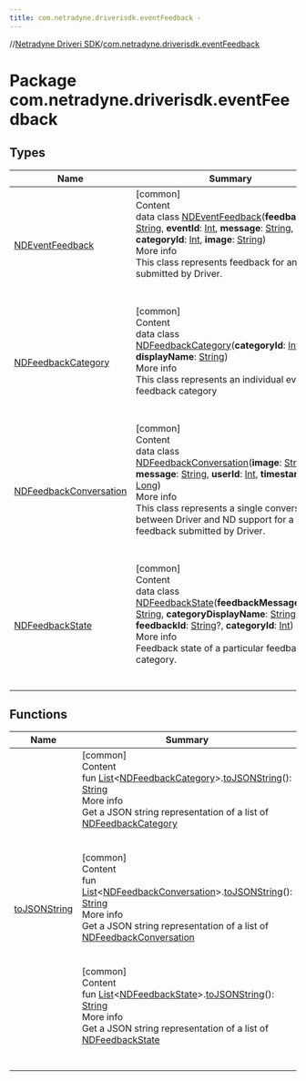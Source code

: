 ```yaml
---
title: com.netradyne.driverisdk.eventFeedback -
---
```

//[Netradyne Driveri SDK](../index.md)/[com.netradyne.driverisdk.eventFeedback](index.md)



# Package com.netradyne.driverisdk.eventFeedback  


## Types  
  
|  Name|  Summary| 
|---|---|
| <a name="com.netradyne.driverisdk.eventFeedback/NDEventFeedback///PointingToDeclaration/"></a>[NDEventFeedback](-n-d-event-feedback/index.md)| <a name="com.netradyne.driverisdk.eventFeedback/NDEventFeedback///PointingToDeclaration/"></a>[common]  <br>Content  <br>data class [NDEventFeedback](-n-d-event-feedback/index.md)(**feedbackId**: [String](https://kotlinlang.org/api/latest/jvm/stdlib/kotlin/-string/index.html), **eventId**: [Int](https://kotlinlang.org/api/latest/jvm/stdlib/kotlin/-int/index.html), **message**: [String](https://kotlinlang.org/api/latest/jvm/stdlib/kotlin/-string/index.html), **categoryId**: [Int](https://kotlinlang.org/api/latest/jvm/stdlib/kotlin/-int/index.html), **image**: [String](https://kotlinlang.org/api/latest/jvm/stdlib/kotlin/-string/index.html))  <br>More info  <br>This class represents feedback for an event submitted by Driver.  <br><br><br>
| <a name="com.netradyne.driverisdk.eventFeedback/NDFeedbackCategory///PointingToDeclaration/"></a>[NDFeedbackCategory](-n-d-feedback-category/index.md)| <a name="com.netradyne.driverisdk.eventFeedback/NDFeedbackCategory///PointingToDeclaration/"></a>[common]  <br>Content  <br>data class [NDFeedbackCategory](-n-d-feedback-category/index.md)(**categoryId**: [Int](https://kotlinlang.org/api/latest/jvm/stdlib/kotlin/-int/index.html), **displayName**: [String](https://kotlinlang.org/api/latest/jvm/stdlib/kotlin/-string/index.html))  <br>More info  <br>This class represents an individual event feedback category  <br><br><br>
| <a name="com.netradyne.driverisdk.eventFeedback/NDFeedbackConversation///PointingToDeclaration/"></a>[NDFeedbackConversation](-n-d-feedback-conversation/index.md)| <a name="com.netradyne.driverisdk.eventFeedback/NDFeedbackConversation///PointingToDeclaration/"></a>[common]  <br>Content  <br>data class [NDFeedbackConversation](-n-d-feedback-conversation/index.md)(**image**: [String](https://kotlinlang.org/api/latest/jvm/stdlib/kotlin/-string/index.html), **message**: [String](https://kotlinlang.org/api/latest/jvm/stdlib/kotlin/-string/index.html), **userId**: [Int](https://kotlinlang.org/api/latest/jvm/stdlib/kotlin/-int/index.html), **timestamp**: [Long](https://kotlinlang.org/api/latest/jvm/stdlib/kotlin/-long/index.html))  <br>More info  <br>This class represents a single conversation between Driver and ND support for a event feedback submitted by Driver.  <br><br><br>
| <a name="com.netradyne.driverisdk.eventFeedback/NDFeedbackState///PointingToDeclaration/"></a>[NDFeedbackState](-n-d-feedback-state/index.md)| <a name="com.netradyne.driverisdk.eventFeedback/NDFeedbackState///PointingToDeclaration/"></a>[common]  <br>Content  <br>data class [NDFeedbackState](-n-d-feedback-state/index.md)(**feedbackMessageState**: [String](https://kotlinlang.org/api/latest/jvm/stdlib/kotlin/-string/index.html), **categoryDisplayName**: [String](https://kotlinlang.org/api/latest/jvm/stdlib/kotlin/-string/index.html), **feedbackId**: [String](https://kotlinlang.org/api/latest/jvm/stdlib/kotlin/-string/index.html)?, **categoryId**: [Int](https://kotlinlang.org/api/latest/jvm/stdlib/kotlin/-int/index.html))  <br>More info  <br>Feedback state of a particular feedback category.  <br><br><br>


## Functions  
  
|  Name|  Summary| 
|---|---|
| <a name="com.netradyne.driverisdk.eventFeedback//toJSONString/kotlin.collections.List[com.netradyne.driverisdk.eventFeedback.NDFeedbackCategory]#/PointingToDeclaration/"></a>[toJSONString](to-j-s-o-n-string.md)| <a name="com.netradyne.driverisdk.eventFeedback//toJSONString/kotlin.collections.List[com.netradyne.driverisdk.eventFeedback.NDFeedbackCategory]#/PointingToDeclaration/"></a>[common]  <br>Content  <br>fun [List](https://kotlinlang.org/api/latest/jvm/stdlib/kotlin.collections/-list/index.html)<[NDFeedbackCategory](-n-d-feedback-category/index.md)>.[toJSONString](to-j-s-o-n-string.md)(): [String](https://kotlinlang.org/api/latest/jvm/stdlib/kotlin/-string/index.html)  <br>More info  <br>Get a JSON string representation of a list of [NDFeedbackCategory](-n-d-feedback-category/index.md)  <br><br><br>[common]  <br>Content  <br>fun [List](https://kotlinlang.org/api/latest/jvm/stdlib/kotlin.collections/-list/index.html)<[NDFeedbackConversation](-n-d-feedback-conversation/index.md)>.[toJSONString](to-j-s-o-n-string.md)(): [String](https://kotlinlang.org/api/latest/jvm/stdlib/kotlin/-string/index.html)  <br>More info  <br>Get a JSON string representation of a list of [NDFeedbackConversation](-n-d-feedback-conversation/index.md)  <br><br><br>[common]  <br>Content  <br>fun [List](https://kotlinlang.org/api/latest/jvm/stdlib/kotlin.collections/-list/index.html)<[NDFeedbackState](-n-d-feedback-state/index.md)>.[toJSONString](to-j-s-o-n-string.md)(): [String](https://kotlinlang.org/api/latest/jvm/stdlib/kotlin/-string/index.html)  <br>More info  <br>Get a JSON string representation of a list of [NDFeedbackState](-n-d-feedback-state/index.md)  <br><br><br>

